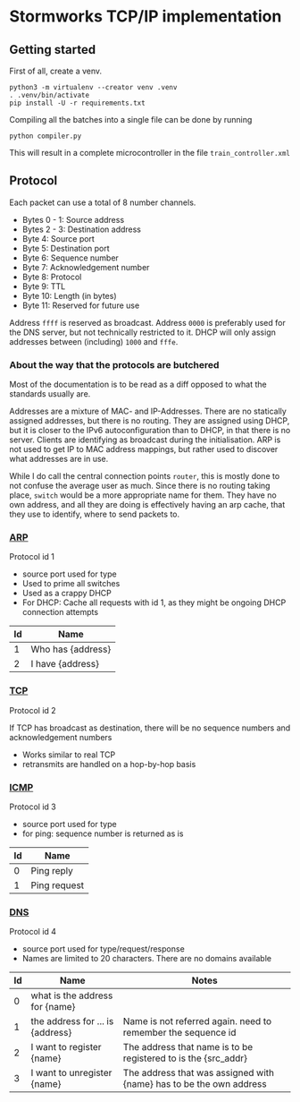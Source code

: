 # Stormworks TCP/IP implementation

## Getting started

First of all, create a venv.

```shell
python3 -m virtualenv --creator venv .venv
. .venv/bin/activate
pip install -U -r requirements.txt
```

Compiling all the batches into a single file can be done by running

```shell
python compiler.py
```

This will result in a complete microcontroller in the file `train_controller.xml`

## Protocol

Each packet can use a total of 8 number channels.

 - Bytes 0 - 1: Source address
 - Bytes 2 - 3: Destination address
 - Byte 4: Source port
 - Byte 5: Destination port
 - Byte 6: Sequence number
 - Byte 7: Acknowledgement number
 - Byte 8: Protocol
 - Byte 9: TTL
 - Byte 10: Length (in bytes)
 - Byte 11: Reserved for future use

Address `ffff` is reserved as broadcast.
Address `0000` is preferably used for the DNS server, but not technically restricted to it.
DHCP will only assign addresses between (including) `1000` and `fffe`.

### About the way that the protocols are butchered

Most of the documentation is to be read as a diff opposed to what the standards usually are.

Addresses are a mixture of MAC- and IP-Addresses. There are no statically assigned addresses, but there is no routing.
They are assigned using DHCP, but it is closer to the IPv6 autoconfiguration than to DHCP, in that there is no server.
Clients are identifying as broadcast during the initialisation. ARP is not used to get IP to MAC address mappings, but
rather used to discover what addresses are in use.

While I do call the central connection points `router`, this is mostly done to not confuse the average user as much.
Since there is no routing taking place, `switch` would be a more appropriate name for them.
They have no own address, and all they are doing is effectively having an arp cache, that they use to identify, where
to send packets to.

### [ARP](https://en.wikipedia.org/wiki/Address_Resolution_Protocol)

Protocol id 1

 - source port used for type
 - Used to prime all switches
 - Used as a crappy DHCP
 - For DHCP: Cache all requests with id 1, as they might be ongoing DHCP connection attempts

| Id | Name                                       |
|----|--------------------------------------------|
| 1  | Who has {address}                          |
| 2  | I have {address}                           |

### [TCP](https://en.wikipedia.org/wiki/Transmission_Control_Protocol)

Protocol id 2

If TCP has broadcast as destination, there will be no sequence numbers and acknowledgement numbers

 - Works similar to real TCP
 - retransmits are handled on a hop-by-hop basis

### [ICMP](https://en.wikipedia.org/wiki/Internet_Control_Message_Protocol)

Protocol id 3

 - source port used for type
 - for ping: sequence number is returned as is

| Id | Name         |
|----|--------------|
| 0  | Ping reply   |
| 1  | Ping request |

### [DNS](https://en.wikipedia.org/wiki/Domain_Name_System)

Protocol id 4
 - source port used for type/request/response
 - Names are limited to 20 characters. There are no domains available

| Id | Name                             | Notes                                                               |
|----|----------------------------------|---------------------------------------------------------------------|
| 0  | what is the address for {name}   |                                                                     |
| 1  | the address for ... is {address} | Name is not referred again. need to remember the sequence id        |
| 2  | I want to register {name}        | The address that name is to be registered to is the {src_addr}      |
| 3  | I want to unregister {name}      | The address that was assigned with {name} has to be the own address |
